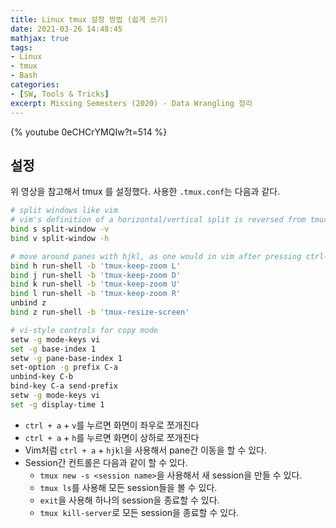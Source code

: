 ```yaml
---
title: Linux tmux 설정 방법 (쉽게 쓰기)
date: 2021-03-26 14:48:45
mathjax: true
tags: 
- Linux
- tmux
- Bash
categories: 
- [SW, Tools & Tricks]
excerpt: Missing Semesters (2020) - Data Wrangling 정리
---
```


{% youtube 0eCHCrYMQIw?t=514 %}

## 설정

위 영상을 참고해서 tmux 를 설정했다.
사용한 `.tmux.conf`는 다음과 같다.

```bash
# split windows like vim
# vim's definition of a horizontal/vertical split is reversed from tmux's
bind s split-window -v
bind v split-window -h

# move around panes with hjkl, as one would in vim after pressing ctrl-w
bind h run-shell -b 'tmux-keep-zoom L'
bind j run-shell -b 'tmux-keep-zoom D'
bind k run-shell -b 'tmux-keep-zoom U'
bind l run-shell -b 'tmux-keep-zoom R'
unbind z
bind z run-shell -b 'tmux-resize-screen'

# vi-style controls for copy mode
setw -g mode-keys vi
set -g base-index 1
setw -g pane-base-index 1
set-option -g prefix C-a
unbind-key C-b
bind-key C-a send-prefix
setw -g mode-keys vi
set -g display-time 1
```

- `ctrl + a` + `v`를 누르면 화면이 좌우로 쪼개진다
- `ctrl + a` + `h`를 누르면 화면이 상하로 쪼개진다
- Vim처럼 `ctrl + a` + `hjkl`을 사용해서 pane간 이동을 할 수 있다.
- Session간 컨트롤은 다음과 같이 할 수 있다.
  - `tmux new -s <session name>`을 사용해서 새 session을 만들 수 있다.
  - `tmux ls`를 사용해 모든 session들을 볼 수 있다.
  - `exit`을 사용해 하나의 session을 종료할 수 있다.
  - `tmux kill-server`로 모든 session을 종료할 수 있다.